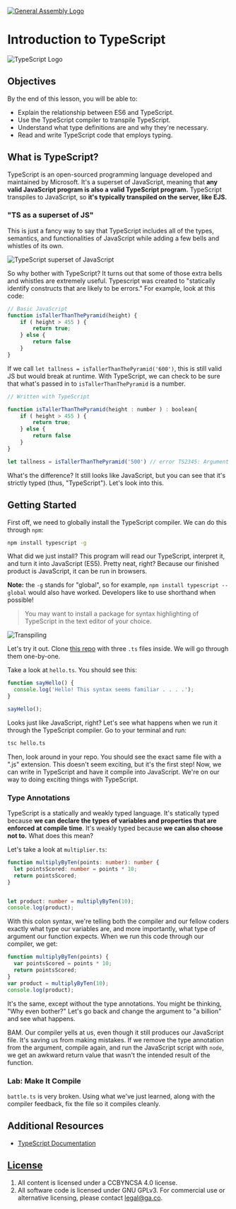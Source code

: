<!-- Notes: the multiplier still transpiles into a new JS file, and if you have a number inside of a string, it still successfully coerces the string into an integer and executes the function -->

[![General Assembly Logo](https://camo.githubusercontent.com/1a91b05b8f4d44b5bbfb83abac2b0996d8e26c92/687474703a2f2f692e696d6775722e636f6d2f6b6538555354712e706e67)](https://generalassemb.ly/education/web-development-immersive)

<!--WDI5 9:37 -->

# Introduction to TypeScript

![TypeScript Logo](https://cdn-images-1.medium.com/max/622/1*grk7btEn0OJEQRKgG2Qs2A.png)

## Objectives

By the end of this lesson, you will be able to:

- Explain the relationship between ES6 and TypeScript.
- Use the TypeScript compiler to transpile TypeScript.
- Understand what type definitions are and why they're necessary.
- Read and write TypeScript code that employs typing.

## What is TypeScript?

TypeScript is an open-sourced programming language developed and maintained by Microsoft. It's a superset of JavaScript, meaning that **any valid JavaScript program is also a valid TypeScript program.** TypeScript transpiles to JavaScript, so **it's typically transpiled on the server, like EJS.**

### "TS as a superset of JS"

This is just a fancy way to say that TypeScript includes all of the types, semantics, and functionalities of JavaScript while adding a few bells and whistles of its own.

![TypeScript superset of JavaScript](https://qph.ec.quoracdn.net/main-qimg-b4ea5e4175b7ea1105895f131e9614cc)

So why bother with TypeScript? It turns out that some of those extra bells and whistles are extremely useful. Typescript was created to "statically identify constructs that are likely to be errors." For example, look at this code:

```js
// Basic JavaScript
function isTallerThanThePyramid(height) {
	if ( height > 455 ) {
		return true;
	} else {
		return false
	}
}
```

If we call `let tallness = isTallerThanThePyramid('600')`, this is still valid JS but would break at runtime. With TypeScript, we can check to be sure that what's passed in to `isTallerThanThePyramid` is a number.

```js
// Written with TypeScript

function isTallerThanThePyramid(height : number ) : boolean{
	if ( height > 455 ) {
		return true;
	} else {
		return false
	}
}

let tallness = isTallerThanThePyramid('500') // error TS2345: Argument of type '"500"' is not assignable to parameter of type 'number'.
```

What's the difference? It still looks like JavaScript, but you can see that it's strictly typed (thus, "TypeScript"). Let's look into this.



## Getting Started

First off, we need to globally install the TypeScript compiler. We can do this through `npm`:

```bash
npm install typescript -g
```

What did we just install? This program will read our TypeScript, interpret it, and turn it into JavaScript (ES5). Pretty neat, right? Because our finished product is JavaScript, it can be run in browsers.

**Note:** the `-g` stands for "global", so for example, `npm install typescript --global` would also have worked. Developers like to use shorthand when possible!

> You may want to install a package for syntax highlighting of TypeScript in the text editor of your choice.

<!--WDI5 9:50 -->

![Transpiling](https://i1.wp.com/www.mithunvp.com/wp-content/uploads/2016/02/transpiling.png)

Let's try it out. Clone [this repo](https://github.com/den-materials/typescript-files) with three `.ts` files inside.  We will go through them one-by-one.

Take a look at `hello.ts`. You should see this:

```typescript
function sayHello() {
  console.log('Hello! This syntax seems familiar . . . .');
}

sayHello();
```

Looks just like JavaScript, right? Let's see what happens when we run it through the TypeScript compiler. Go to your terminal and run:

```bash
tsc hello.ts
```

Then, look around in your repo. You should see the exact same file with a ".js" extension. This doesn't seem exciting, but it's the first step! Now, we can write in TypeScript and have it compile into JavaScript. We're on our way to doing exciting things with TypeScript.

### Type Annotations

TypeScript is a statically and weakly typed language. It's statically typed because **we can declare the types of variables and properties that are enforced at compile time**. It's weakly typed because **we can also choose not to.** What does this mean?

Let's take a look at `multiplier.ts`:

```typescript
function multiplyByTen(points: number): number {
  let pointsScored: number = points * 10;
  return pointsScored;
}


let product: number = multiplyByTen(10);
console.log(product);
```

With this colon syntax, we're telling both the compiler and our fellow coders exactly what type our variables are, and more importantly, what type of argument our function expects. When we run this code through our compiler, we get:

```javascript
function multiplyByTen(points) {
  var pointsScored = points * 10;
  return pointsScored;
}
var product = multiplyByTen(10);
console.log(product);

```

It's the same, except without the type annotations. You might be thinking, "Why even bother?" Let's go back and change the argument to "a billion" and see what happens.

BAM. Our compiler yells at us, even though it still produces our JavaScript file. It's saving us from making mistakes. If we remove the type annotation from the argument, compile again, and run the JavaScript script with `node`, we get an awkward return value that wasn't the intended result of the function.

<!--WDI5 9:58  -->

 ### Lab: Make It Compile

`battle.ts` is very broken. Using what we've just learned, along with the compiler feedback, fix the file so it compiles cleanly.

<!--WDI5 10:05 -->

## Additional Resources

-   [TypeScript Documentation](https://www.typescriptlang.org/docs/tutorial.html)

## [License](LICENSE)

1)  All content is licensed under a CC­BY­NC­SA 4.0 license.
2)  All software code is licensed under GNU GPLv3. For commercial use or
    alternative licensing, please contact legal@ga.co.
